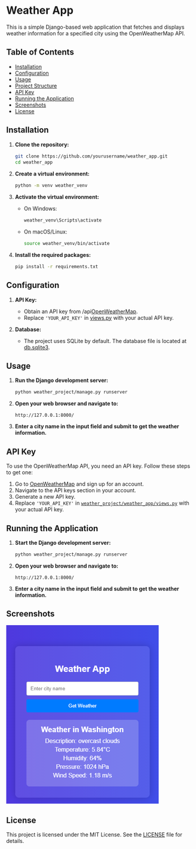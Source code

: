 # Weather App

This is a simple Django-based web application that fetches and displays weather information for a specified city using the OpenWeatherMap API.

## Table of Contents

- [Installation](#installation)
- [Configuration](#configuration)
- [Usage](#usage)
- [Project Structure](#project-structure)
- [API Key](#api-key)
- [Running the Application](#running-the-application)
- [Screenshots](#screenshots)
- [License](#license)

## Installation

1. **Clone the repository:**

    ```sh
    git clone https://github.com/yourusername/weather_app.git
    cd weather_app
    ```

2. **Create a virtual environment:**

    ```sh
    python -m venv weather_venv
    ```

3. **Activate the virtual environment:**

    - On Windows:
        ```sh
        weather_venv\Scripts\activate
        ```
    - On macOS/Linux:
        ```sh
        source weather_venv/bin/activate
        ```

4. **Install the required packages:**

    ```sh
    pip install -r requirements.txt
    ```

## Configuration

1. **API Key:**
    - Obtain an API key from /api[OpenWeatherMap](https://openweathermap.org).
    - Replace `'YOUR_API_KEY'` in [views.py](http://_vscodecontentref_/#%7B%22uri%22%3A%7B%22%24mid%22%3A1%2C%22fsPath%22%3A%22c%3A%5C%5CUsers%5C%5Cdanie%5C%5CDesktop%5C%5CWeather%20App%5C%5Cweather_project%5C%5Cweather_app%5C%5Cviews.py%22%2C%22_sep%22%3A1%2C%22path%22%3A%22%2Fc%3A%2FUsers%2Fdanie%2FDesktop%2FWeather%20App%2Fweather_project%2Fweather_app%2Fviews.py%22%2C%22scheme%22%3A%22file%22%7D%7D) with your actual API key.

2. **Database:**
    - The project uses SQLite by default. The database file is located at [db.sqlite3](http://_vscodecontentref_/#%7B%22uri%22%3A%7B%22%24mid%22%3A1%2C%22fsPath%22%3A%22c%3A%5C%5CUsers%5C%5Cdanie%5C%5CDesktop%5C%5CWeather%20App%5C%5Cweather_project%5C%5Cdb.sqlite3%22%2C%22_sep%22%3A1%2C%22path%22%3A%22%2Fc%3A%2FUsers%2Fdanie%2FDesktop%2FWeather%20App%2Fweather_project%2Fdb.sqlite3%22%2C%22scheme%22%3A%22file%22%7D%7D).

## Usage

1. **Run the Django development server:**

    ```sh
    python weather_project/manage.py runserver
    ```

2. **Open your web browser and navigate to:**

    ```
    http://127.0.0.1:8000/
    ```

3. **Enter a city name in the input field and submit to get the weather information.**

## API Key

To use the OpenWeatherMap API, you need an API key. Follow these steps to get one:

1. Go to [OpenWeatherMap](https://openweathermap.org/api) and sign up for an account.
2. Navigate to the API keys section in your account.
3. Generate a new API key.
4. Replace `'YOUR_API_KEY'` in [`weather_project/weather_app/views.py`](weather_project/weather_app/views.py) with your actual API key.

## Running the Application

1. **Start the Django development server:**

    ```sh
    python weather_project/manage.py runserver
    ```

2. **Open your web browser and navigate to:**

    ```
    http://127.0.0.1:8000/
    ```

3. **Enter a city name in the input field and submit to get the weather information.**

## Screenshots

![Weather App Screenshot](screenshot.png)

## License

This project is licensed under the MIT License. See the [LICENSE](LICENSE) file for details.
